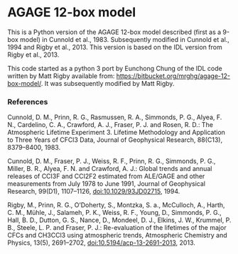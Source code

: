 # AGAGE 12-box model

This is a Python version of the AGAGE 12-box model described (first as a 9-box model) in Cunnold et al., 1983. Subsequently modified in Cunnold et al., 1994 and Rigby et al., 2013. This version is based on the IDL version from Rigby et al., 2013. 

This code started as a python 3 port by Eunchong Chung of the IDL code 
written by Matt Rigby available from: https://bitbucket.org/mrghg/agage-12-box-model/. 
It was subsequently modified by Matt Rigby.

### References

Cunnold, D. M., Prinn, R. G., Rasmussen, R. A., Simmonds, P. G., Alyea, F. N., Cardelino, C. A., Crawford, A. J., Fraser, P. J. and Rosen, R. D.: The Atmospheric Lifetime Experiment 3. Lifetime Methodology and Application to Three Years of CFCl3 Data, Journal of Geophysical Research, 88(C13), 8379–8400, 1983.

Cunnold, D. M., Fraser, P. J., Weiss, R. F., Prinn, R. G., Simmonds, P. G., Miller, B. R., Alyea, F. N. and Crawford, A. J.: Global trends and annual releases of CCI3F and CCI2F2 estimated from ALE/GAGE and other measurements from July 1978 to June 1991, Journal of Geophysical Research, 99(D1), 1107–1126, [doi:10.1029/93JD02715](https://doi.org/10.1029/93JD02715), 1994.

Rigby, M., Prinn, R. G., O’Doherty, S., Montzka, S. a., McCulloch, A., Harth, C. M., Mühle, J., Salameh, P. K., Weiss, R. F., Young, D., Simmonds, P. G., Hall, B. D., Dutton, G. S., Nance, D., Mondeel, D. J., Elkins, J. W., Krummel, P. B., Steele, L. P. and Fraser, P. J.: Re-evaluation of the lifetimes of the major CFCs and CH3CCl3 using atmospheric trends, Atmospheric Chemistry and Physics, 13(5), 2691–2702, [doi:10.5194/acp-13-2691-2013](https://doi.org/10.5194/acp-13-2691-2013), 2013.
